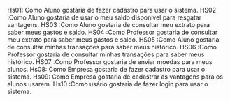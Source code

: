 Hs01: Como Aluno gostaria de fazer cadastro para usar o sistema.
HS02 :Como Aluno gostaria de usar o meu saldo disponível para resgatar vantagens.
HS03 :Como Aluno gostaria de consultar meu extrato para saber meus gastos e saldo.
HS04 :Como Professor gostaria de consultar meu extrato para saber meus gastos e saldo.
HS05 :Como Aluno gostaria de consultar minhas transações para saber meus histórico.
HS06 :Como Professor gostaria de consultar minhas transações para saber meus histórico.
HS07 :Como Professor gostaria de enviar moedas para meus alunos.
Hs08: Como Empresa gostaria de fazer cadastro para usar o sistema.
Hs09: Como Empresa gostaria de cadastrar as vantagens para os alunos usarem.
Hs10 :Como usário gostaria de fazer login para usar o sistema.
